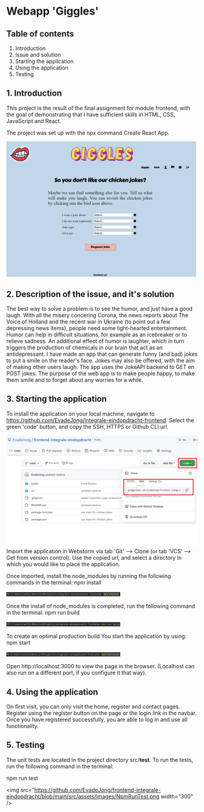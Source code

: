 # Webapp 'Giggles'

## Table of contents

1. Introduction
2. Issue and solution
3. Starting the application 
4. Using the application
5. Testing

## 1. Introduction

This project is the result of the final assignment for module frontend,
with the goal of demonstrating that I have sufficient skills in HTML, CSS, JavaScript and React.

The project was set up with the npx command Create React App.

<img src="https://github.com/EvadeJong/frontend-integrale-eindopdracht/blob/main/src/assets/images/Gigglerpage.png" width="500" />

## 2. Description of the issue, and it's solution

The best way to solve a problem is to see the humor, and just have a good laugh.
With all the misery concering Corona, the news reports about The Voice of Holland and the recent
war in Ukraine (to point out a few depressing news items), people need some light-hearted entertainment.
Humor can help in difficult situations, for example as an icebreaker or to relieve sadness.
An additional effect of humor is laughter, which in turn triggers the production of chemicals in our brain that act as
an antidepressant.
I have made an app that can generate funny (and bad) jokes to put a smile on the reader's face.
Jokes may also be offered, with the aim of making other users laugh.
The app uses the JokeAPI backend to GET en POST jokes.
The purpose of the web app is to make people happy, to make them smile and to forget about any worries for a while.

## 3. Starting the application

To install the application on your local machine, navigate
to https://github.com/EvadeJong/integrale-eindopdracht-frontend.
Select the green 'code' button, and copy the SSH, HTTPS or Github CLI url.

<img src="https://github.com/EvadeJong/frontend-integrale-eindopdracht/blob/main/src/assets/images/Github.png" width="700" />
Import the application in Webstorm via tab 'Git' --> Clone (or tab 'VCS' --> Get from version control).
Use the copied url, and select a directory in which you would like to place the application.

Once imported, install the node_modules by running the following commands in the terminal:
npm install

<img src="https://github.com/EvadeJong/frontend-integrale-eindopdracht/blob/main/src/assets/images/NpmInstall.png" width="300" />

Once the install of node_modules is completed, run the following command in the terminal:
npm run build

<img src="https://github.com/EvadeJong/frontend-integrale-eindopdracht/blob/main/src/assets/images/NpmRunBuild.png" width="300" />

To create an optimal production build
You start the application by using:
npm start

<img src="https://github.com/EvadeJong/frontend-integrale-eindopdracht/blob/main/src/assets/images/NpmRunStart.png" width="300" />

Open http://localhost:3000 to view the page in the browser. (Localhost can also run on a different port, if you configure it that way).

## 4. Using the application
On first visit, you can only visit the home, register and contact pages.
Register using the register button on the page or the login link in the navbar.
Once you have registered successfully, you are able to log in and use all functionality.
## 5. Testing

The unit tests are located in the project directory src/__test__.
To run the tests, run the following command in the terminal:

npm run test

<img src="https://github.com/EvadeJong/frontend-integrale-eindopdracht/blob/main/src/assets/images/NpmRunTest.png width="300" />

